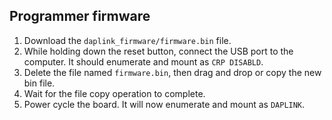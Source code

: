 ## Programmer firmware

1. Download the `daplink_firmware/firmware.bin` file.
2. While holding down the reset button, connect the USB port to the computer. It should enumerate and mount as `CRP DISABLD`.
3. Delete the file named `firmware.bin`, then drag and drop or copy the new bin file.
4. Wait for the file copy operation to complete.
5. Power cycle the board. It will now enumerate and mount as `DAPLINK`.